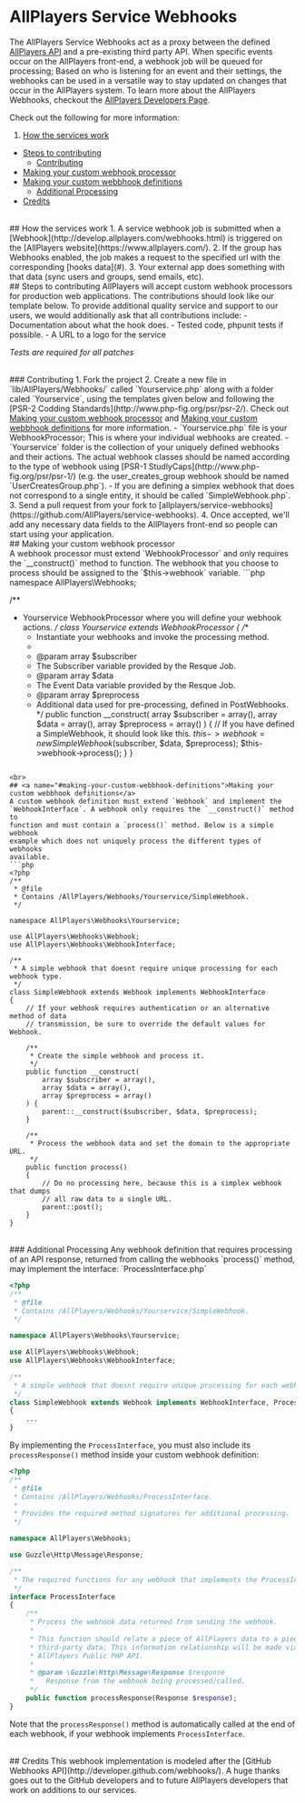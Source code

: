 # AllPlayers Service Webhooks
The AllPlayers Service Webhooks act as a proxy between the defined
[AllPlayers API](http://develop.allplayers.com/) and a pre-existing third party
API. When specific events occur on the AllPlayers front-end, a webhook job will
be queued for processing; Based on who is listening for an event and their
settings, the webhooks can be used in a versatile way to stay updated on changes
that occur in the AllPlayers system. To learn more about the AllPlayers
Webhooks, checkout the [AllPlayers Developers Page](http://develop.allplayers.com/webhooks.html).

Check out the following for more information:<br>
1. <a href="#how-the-services-work">How the services work</a><br>
- <a href="#steps-to-contributing">Steps to contributing</a><br>
  - <a href="#contributing">Contributing</a>
- <a href="#making-your-custom-webhook-processor">Making your custom webhook processor</a><br>
- <a href="#making-your-custom-webbhook-definitions">Making your custom webbhook definitions</a><br>
  - <a href="#additional-processing">Additional Processing</a><br>
- <a href="#credits">Credits</a><br>

<br>
## <a name="how-the-services-work">How the services work</a>
1. A service webhook job is submitted when a
[Webhook](http://develop.allplayers.com/webhooks.html) is triggered on the
[AllPlayers website](https://www.allplayers.com/).
2. If the group has Webhooks enabled, the job makes a request to the specified
url with the corresponding [hooks data](#).
3. Your external app does something with that data (sync users and groups, send
emails, etc).

<br>
## <a name="steps-to-contributing">Steps to contributing</a>
AllPlayers will accept custom webhook processors for production web
applications. The contributions should look like our template below. To provide
additional quality service and support to our users, we would additionally ask
that all contributions include:
   - Documentation about what the hook does.
   - Tested code, phpunit tests if possible.
   - A URL to a logo for the service

*Tests are required for all patches*

<br>
### <a name="contributing">Contributing</a>
1. Fork the project
2. Create a new file in `lib/AllPlayers/Webhooks/` called `Yourservice.php`
along with a folder caled `Yourservice`, using the templates given below and
following the [PSR-2 Codding Standards](http://www.php-fig.org/psr/psr-2/).
Check out <a href="#making-your-custom-webhook-processor">Making your custom webhook processor</a>
and <a href="#making-your-custom-webbhook-definitions">Making your custom webbhook definitions</a>
for more information.
  - `Yourservice.php` file is your WebhookProcessor; This is where your individual
  webhooks are created.
  - `Yourservice` folder is the collection of your uniquely defined webhooks and
  their actions. The actual webhook classes should be named according to the
  type of webhook using [PSR-1 StudlyCaps](http://www.php-fig.org/psr/psr-1/)
  (e.g. the user_creates_group webhook should be named `UserCreatesGroup.php`).
    - If you are defining a simplex webhook that does not correspond to a single
  entity, it should be called `SimpleWebhook.php`.
3. Send a pull request from your fork to
[allplayers/service-webhooks](https://github.com/AllPlayers/service-webhooks).
4. Once accepted, we'll add any necessary data fields to the AllPlayers
front-end so people can start using your application.

<br>
## <a name="making-your-custom-webhook-processor">Making your custom webhook processor</a><br>
A webhook processor must extend `WebhookProcessor` and only requires the
`__construct()` method to function. The webhook that you choose to process
should be assigned to the `$this->webhook` variable.
```php
<?php
/**
 * @file
 * Contains /AllPlayers/Webhooks/Yourservice.
 */

namespace AllPlayers\Webhooks;

/**
 * Yourservice WebhookProcessor where you will define your webhook actions.
 */
class Yourservice extends WebhookProcessor
{
    /**
     * Instantiate your webhooks and invoke the processing method.
     *
     * @param array $subscriber
     *   The Subscriber variable provided by the Resque Job.
     * @param array $data
     *   The Event Data variable provided by the Resque Job.
     * @param array $preprocess
     *   Additional data used for pre-processing, defined in PostWebhooks.
     */
    public function __construct(
        array $subscriber = array(),
        array $data = array(),
        array $preprocess = array()
    ) {
        // If you have defined a SimpleWebhook, it should look like this.
        $this->webhook = new SimpleWebhook($subscriber, $data, $preprocess);
        $this->webhook->process();
    }
}
```

<br>
## <a name="#making-your-custom-webbhook-definitions">Making your custom webbhook definitions</a>
A custom webhook definition must extend `Webhook` and implement the
`WebhookInterface`. A webhook only requires the `__construct()` method to
function and must contain a `process()` method. Below is a simple webhook
example which does not uniquely process the different types of webhooks
available.
```php
<?php
/**
 * @file
 * Contains /AllPlayers/Webhooks/Yourservice/SimpleWebhook.
 */

namespace AllPlayers\Webhooks\Yourservice;

use AllPlayers\Webhooks\Webhook;
use AllPlayers\Webhooks\WebhookInterface;

/**
 * A simple webhook that doesnt require unique processing for each webhook type.
 */
class SimpleWebhook extends Webhook implements WebhookInterface
{
    // If your webhook requires authentication or an alternative method of data
    // transmission, be sure to override the default values for Webhook.

    /**
     * Create the simple webhook and process it.
     */
    public function __construct(
        array $subscriber = array(),
        array $data = array(),
        array $preprocess = array()
    ) {
        parent::__construct($subscriber, $data, $preprocess);
    }

    /**
     * Process the webhook data and set the domain to the appropriate URL.
     */
    public function process()
    {
        // Do no processing here, because this is a simplex webhook that dumps
        // all raw data to a single URL.
        parent::post();
    }
}

```

<br>
### <a name="additional-processing">Additional Processing</a>
Any webhook definition that requires processing of an API response, returned
from calling the webhooks `process()` method, may implement the interface:
`ProcessInterface.php`

```php
<?php
/**
 * @file
 * Contains /AllPlayers/Webhooks/Yourservice/SimpleWebhook.
 */

namespace AllPlayers\Webhooks\Yourservice;

use AllPlayers\Webhooks\Webhook;
use AllPlayers\Webhooks\WebhookInterface;

/**
 * A simple webhook that doesnt require unique processing for each webhook type.
 */
class SimpleWebhook extends Webhook implements WebhookInterface, ProcessInterface
{
    ...
}
```

By implementing the `ProcessInterface`, you must also include its
`processResponse()` method inside your custom webhook definition:

```php
<?php
/**
 * @file
 * Contains /AllPlayers/Webhooks/ProcessInterface.
 *
 * Provides the required method signatures for additional processing.
 */

namespace AllPlayers\Webhooks;

use Guzzle\Http\Message\Response;

/**
 * The required functions for any webhook that implements the ProcessInterface.
 */
interface ProcessInterface
{
    /**
     * Process the webhook data returned from sending the webhook.
     *
     * This function should relate a piece of AllPlayers data to a piece of
     * third-party data; This information relationship will be made via the
     * AllPlayers Public PHP API.
     *
     * @param \Guzzle\Http\Message\Response $response
     *   Response from the webhook being processed/called.
     */
    public function processResponse(Response $response);
}

```
Note that the `processResponse()` method is automatically called at the end of
each webhook, if your webhook implements `ProcessInterface`.

<br>
## <a name="#credits">Credits</a>
This webhook implementation is modeled after the
[GitHub Webhooks API](http://developer.github.com/webhooks/). A huge thanks goes
out to the GitHub developers and to future AllPlayers developers that work on
additions to our services.
